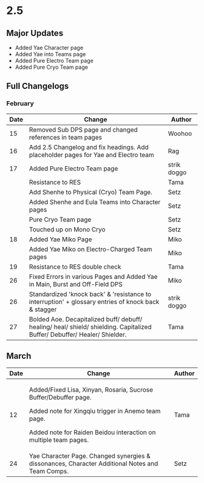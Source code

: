 # 2.5

## Major Updates

* Added Yae Character page
* Added Yae into Teams page
* Added Pure Electro Team page
* Added Pure Cryo Team page

## Full Changelogs

### February

| Date | Change                                                                                                                    | Author      |
| ---- | ------------------------------------------------------------------------------------------------------------------------- | ----------- |
| 15   | Removed Sub DPS page and changed references in team pages                                                                 | Woohoo      |
| 16   | Add 2.5 Changelog and fix headings. Add placeholder pages for Yae and Electro team                                        | Rag         |
| 17   | Added Pure Electro Team page                                                                                              | strik doggo |
|      | Resistance to RES                                                                                                         | Tama        |
|      | Add Shenhe to Physical (Cryo) Team Page.                                                                                  | Setz        |
|      | Added Shenhe and Eula Teams into Character pages                                                                          | Setz        |
|      | Pure Cryo Team page                                                                                                       | Setz        |
|      | Touched up on Mono Cryo                                                                                                   | Setz        |
| 18   | Added Yae Miko Page                                                                                                       | Miko        |
|      | Added Yae Miko on Electro-Charged Team pages                                                                              | Miko        |
| 19   | Resistance to RES double check                                                                                            | Tama        |
| 26   | Fixed Errors in various Pages and Added Yae in Main, Burst and Off-Field DPS                                              | Miko        |
| 26   | Standardized 'knock back' & 'resistance to interruption' + glossary entries of knock back & stagger                       | strik doggo |
| 27   | Bolded Aoe. Decapitalized buff/ debuff/ healing/ heal/ shield/ shielding. Capitalized Buffer/ Debuffer/ Healer/ Shielder. | Tama        |

## March

| Date | Change                                                                                                                                                                                                   | Author |
| ---- | -------------------------------------------------------------------------------------------------------------------------------------------------------------------------------------------------------- | ------ |
| 12   | <p>Added/Fixed Lisa, Xinyan, Rosaria, Sucrose Buffer/Debuffer page.</p><p>Added note for Xingqiu  trigger in Anemo team page.</p><p>Added note for Raiden Beidou interaction on multiple team pages.</p> | Tama   |
| 24   | Yae Character Page. Changed synergies & dissonances, Character Additional Notes and Team Comps.                                                                                                          | Setz   |

